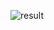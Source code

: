 ![result](https://github.com/Khawaja-Abdul-Haleem/iOS_Apps_Swift/assets/59179832/e3f1749f-394b-4445-ae5e-31ae842b5078)
